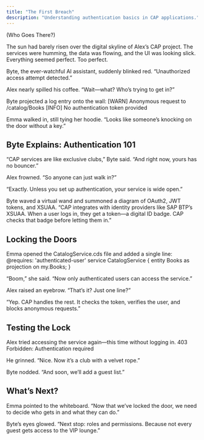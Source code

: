 ```yaml
---
title: "The First Breach"
description: "Understanding authentication basics in CAP applications."
---
```


(Who Goes There?)

The sun had barely risen over the digital skyline of Alex’s CAP project. The services were humming, the data was flowing, and the UI was looking slick. Everything seemed perfect.
Too perfect.

Byte, the ever-watchful AI assistant, suddenly blinked red.
“Unauthorized access attempt detected.”

Alex nearly spilled his coffee.
“Wait—what? Who’s trying to get in?”

Byte projected a log entry onto the wall:
[WARN] Anonymous request to /catalog/Books
[INFO] No authentication token provided

Emma walked in, still tying her hoodie.
“Looks like someone’s knocking on the door without a key.”

## Byte Explains: Authentication 101

“CAP services are like exclusive clubs,” Byte said. “And right now, yours has no bouncer.”

Alex frowned.
“So anyone can just walk in?”

“Exactly. Unless you set up authentication, your service is wide open.”

Byte waved a virtual wand and summoned a diagram of OAuth2, JWT tokens, and XSUAA.
“CAP integrates with identity providers like SAP BTP’s XSUAA. When a user logs in, they get a token—a digital ID badge. CAP checks that badge before letting them in.”

## Locking the Doors

Emma opened the CatalogService.cds file and added a single line:
@requires: 'authenticated-user'
service CatalogService {
  entity Books as projection on my.Books;
}

“Boom,” she said. “Now only authenticated users can access the service.”

Alex raised an eyebrow.
“That’s it? Just one line?”

“Yep. CAP handles the rest. It checks the token, verifies the user, and blocks anonymous requests.”

## Testing the Lock

Alex tried accessing the service again—this time without logging in.
403 Forbidden: Authentication required

He grinned.
“Nice. Now it’s a club with a velvet rope.”

Byte nodded.
“And soon, we’ll add a guest list.”

## What’s Next?

Emma pointed to the whiteboard.
“Now that we’ve locked the door, we need to decide who gets in and what they can do.”

Byte’s eyes glowed.
“Next stop: roles and permissions. Because not every guest gets access to the VIP lounge.”
